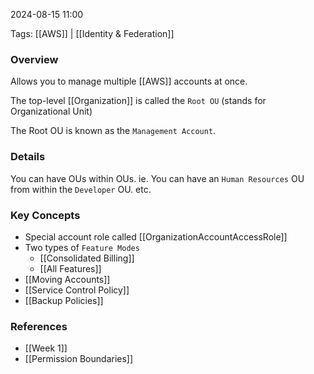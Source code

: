 
2024-08-15 11:00

Tags: [[AWS]] | [[Identity & Federation]]

### Overview
Allows you to manage multiple [[AWS]] accounts at once.

The top-level [[Organization]] is called the `Root OU` (stands for Organizational Unit)

The Root OU is known as the `Management Account`.

### Details
You can have OUs within OUs.
    ie. You can have an `Human Resources` OU from within the `Developer` OU. etc.

### Key Concepts
- Special account role called [[OrganizationAccountAccessRole]]
- Two types of `Feature Modes`
    - [[Consolidated Billing]]
    - [[All Features]]
- [[Moving Accounts]]
- [[Service Control Policy]]
- [[Backup Policies]]

### References
- [[Week 1]]
- [[Permission Boundaries]]

